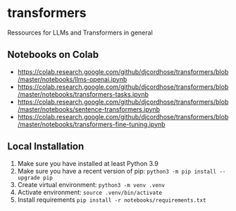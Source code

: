# transformers

Ressources for LLMs and Transformers in general

## Notebooks on Colab

* https://colab.research.google.com/github/djcordhose/transformers/blob/master/notebooks/llms-openai.ipynb
* https://colab.research.google.com/github/djcordhose/transformers/blob/master/notebooks/transformers-tasks.ipynb
* https://colab.research.google.com/github/djcordhose/transformers/blob/master/notebooks/sentence-transformers.ipynb
* https://colab.research.google.com/github/djcordhose/transformers/blob/master/notebooks/transformers-fine-tuning.ipynb


## Local Installation

1. Make sure you have installed at least Python 3.9
1. Make sure you have a recent version of pip: `python3 -m pip install --upgrade pip`
1. Create virtual environment: `python3 -m venv .venv`
1. Activate environment: `source .venv/bin/activate`
1. Install requirements `pip install -r notebooks/requirements.txt`
